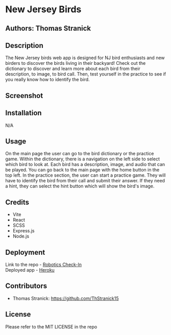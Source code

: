 # New Jersey Birds

## Authors: Thomas Stranick

## Description
The New Jersey birds web app is designed for NJ bird enthusiasts and new birders to discover the birds living in their backyard! Check out the dictionary to discover and learn more about each bird from their description, to image, to bird call. Then, test yourself in the practice to see if you really know how to identify the bird.
## Screenshot

## Installation
N/A

## Usage
On the main page the user can go to the bird dictionary or the practice game. Within the dictionary, there is a navigation on the left side to select which bird to look at. Each bird has a description, image, and audio that can be played. You can go back to the main page with the home button in the top left. In the practice section, the user can start a practice game. They will have to identify the bird from their call and submit their answer. If they need a hint, they can select the hint button which will show the bird's image.

## Credits
- Vite
- React
- SCSS
- Express.js
- Node.js

## Deployment
Link to the repo - [Robotics Check-In](https://github.com/ThStranick15/NE-birds)  
Deployed app - [Heroku]()

## Contributors
- Thomas Stranick:  https://github.com/ThStranick15

## License
Please refer to the MIT LICENSE in the repo
